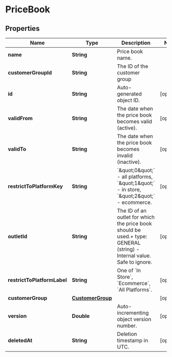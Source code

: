
# PriceBook

## Properties
Name | Type | Description | Notes
------------ | ------------- | ------------- | -------------
**name** | **String** | Price book name. | 
**customerGroupId** | **String** | The ID of the customer group | 
**id** | **String** | Auto-generated object ID. |  [optional]
**validFrom** | **String** | The date when the price book becomes valid (active). |  [optional]
**validTo** | **String** | The date when the price book becomes invalid (inactive). |  [optional]
**restrictToPlatformKey** | **String** | &#x60;\&quot;0\&quot;&#x60; - all platforms, &#x60;\&quot;1\&quot;&#x60; - in store, &#x60;\&quot;2\&quot;&#x60; - ecommerce. |  [optional]
**outletId** | **String** | The ID of an outlet for which the price book should be used.+ type: GENERAL (string) - Internal value. Safe to ignore. |  [optional]
**restrictToPlatformLabel** | **String** | One of &#x60;In Store&#x60;, &#x60;Ecommerce&#x60;, &#x60;All Platforms&#x60;. |  [optional]
**customerGroup** | [**CustomerGroup**](CustomerGroup.md) |  |  [optional]
**version** | **Double** | Auto-incrementing object version number. |  [optional]
**deletedAt** | **String** | Deletion timestamp in UTC. |  [optional]



